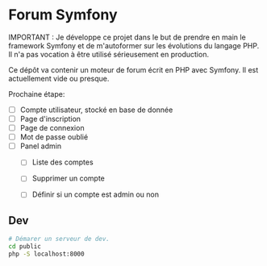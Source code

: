 Forum Symfony
=============

IMPORTANT : Je développe ce projet dans le but de prendre en main le framework Symfony et de m'autoformer sur les évolutions du langage PHP.
Il n'a pas vocation à être utilisé sérieusement en production.


Ce dépôt va contenir un moteur de forum écrit en PHP avec Symfony. Il est actuellement vide ou presque.


Prochaine étape:
- [ ] Compte utilisateur, stocké en base de donnée
- [ ] Page d'inscription 
- [ ] Page de connexion
- [ ] Mot de passe oublié
- [ ] Panel admin
  - [ ] Liste des comptes
  - [ ] Supprimer un compte
  - [ ] Définir si un compte est admin ou non


Dev
---

```sh
# Démarer un serveur de dev.
cd public
php -S localhost:8000
```